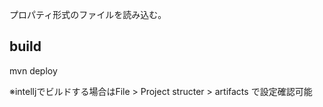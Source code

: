 プロパティ形式のファイルを読み込む。

## build
mvn deploy

※intelljでビルドする場合はFile > Project structer > artifacts で設定確認可能
